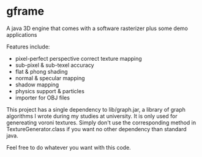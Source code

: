 # gframe
A java 3D engine that comes with a software rasterizer plus some demo applications

Features include:
 - pixel-perfect perspective correct texture mapping
 - sub-pixel & sub-texel accuracy
 - flat & phong shading
 - normal & specular mapping
 - shadow mapping
 - physics support & particles
 - importer for OBJ files


This project has a single dependency to lib/graph.jar, a library of graph algorithms I wrote during my studies at university. It is only used for genereating voroni textures. Simply don't use the corresponding method in TextureGenerator.class if you want no other dependency than standard java.

Feel free to do whatever you want with this code.
